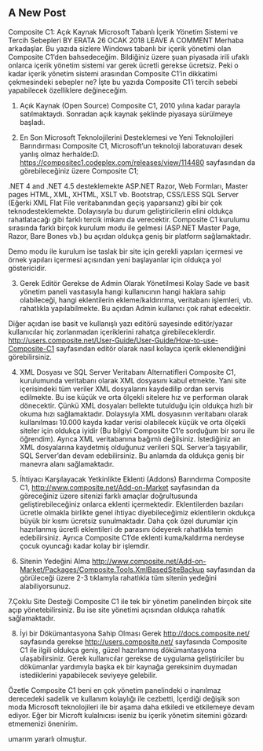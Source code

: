 ## A New Post

Composite C1: Açık Kaynak Microsoft Tabanlı İçerik Yönetim Sistemi ve Tercih Sebepleri
BY ERATA	26 OCAK 2018  LEAVE A COMMENT
Merhaba arkadaşlar. Bu yazıda sizlere Windows tabanlı bir içerik yönetimi olan Composite C1‘den bahsedeceğim. Bildiğiniz üzere şuan piyasada irili ufaklı onlarca içerik yönetim sistemi var gerek ücretli gerekse ücretsiz. Peki o kadar içerik yönetim sistemi arasından Composite C1’in dikkatimi çekmesindeki sebepler ne? İşte bu yazıda Composite C1’i tercih sebebi yapabilecek özelliklere değineceğim.

1. Açık Kaynak (Open Source)
Composite C1, 2010 yılına kadar parayla satılmaktaydı. Sonradan açık kaynak şeklinde piyasaya sürülmeye başladı.

2. En Son Microsoft Teknolojilerini Desteklemesi ve Yeni Teknolojileri Barındırması
Composite C1, Microsoft’un teknoloji laboratuvarı desek yanlış olmaz herhalde:D. https://compositec1.codeplex.com/releases/view/114480 sayfasından da görebileceğiniz üzere Composite C1;

.NET 4 and .NET 4.5 desteklemekte
ASP.NET Razor, Web Formları, Master pages
HTML, XML, XHTML, XSLT vb.
Bootstrap, CSS/LESS
SQL Server (Eğerki XML Flat File veritabanından geçiş yaparsanız)
gibi bir çok teknodesteklemekte. Dolayısıyla bu durum geliştiricilerin elini oldukça rahatlatacağı gibi farklı tercik imkanı da verecektir. Composite C1 kurulumu sırasında farklı birçok kurulum modu ile gelmesi (ASP.NET Master Page, Razor, Bare Bones vb.) bu açıdan oldukça geniş bir platform sağlamaktadır.



Demo modu ile kurulum ise taslak bir site için gerekli yapıları içermesi ve örnek yapıları içermesi açısından yeni başlayanlar için oldukça yol göstericidir.

3. Gerek Editör Gerekse de Admin Olarak Yönetilmesi Kolay
Sade ve basit yönetim paneli vasıtasıyla hangi kullanıcının hangi haklara sahip olabileceği, hangi eklentilerin ekleme/kaldırırma, veritabanı işlemleri, vb. rahatlıkla yapılabilmekte. Bu açıdan Admin kullanıcı çok rahat edecektir.



Diğer açıdan ise basit ve kullanışlı yazı editörü sayesinde editör/yazar kullanıcılar hiç zorlanmadan içeriklerini rahatça girebileceklerdir. http://users.composite.net/User-Guide/User-Guide/How-to-use-Composite-C1 sayfasından editör olarak nasıl kolayca içerik eklenendiğini görebilirsiniz.

4. XML Dosyası ve SQL Server Veritabanı Alternatifleri
Composite C1, kurulumunda veritabanı olarak XML dosyasını kabul etmekte. Yani site içerisindeki tüm veriler XML dosyalarını kaydedilip ordan servis edilmekte. Bu ise küçük ve orta ölçekli sitelere hız ve performan olarak dönecektir. Çünkü XML dosyaları bellekte tutulduğu için oldukça hızlı bir okuma hızı sağlamaktadır. Dolaysıyla XML dosyasının veritabanı olarak kullanılması 10.000 kayda kadar verisi olabilecek küçük ve orta ölçekli siteler için oldukça iyidir (Bu bilgiyi  Composite C1‘e sorduğum bir soru ile öğrendim). Ayrıca XML veritabanına bağımlı değilsiniz. İstediğiniz an XML dosyalarına kaydetmiş olduğunuz verileri SQL Server’a taşıyabilir, SQL Server’dan devam edebilirsiniz. Bu anlamda da oldukça geniş bir manevra alanı sağlamaktadır.

5. İhtiyacı Karşılayacak Yetkinlikte Eklenti (Addons) Barındırma
Composite C1, http://www.composite.net/Add-on-Market sayfasından da göreceğiniz üzere sitenizi farklı amaçlar doğrultusunda geliştirebileceğiniz onlarca eklenti içermektedir.  Eklentilerden bazıları ücretle olmakla birlikte genel ihtiyac diyebileceğimiz eklentilerin okdukça büyük bir kısmı ücretsiz sunulmaktadır. Daha çok özel durumlar için hazırlanmış ücretli eklentileri de parasını ödeyerek rahatlıkla temin edebilirsiniz. Ayrıca Composite C1’de eklenti kuma/kaldırma nerdeyse çocuk oyuncağı kadar kolay bir işlemdir.

6. Sitenin Yedeğini Alma
http://www.composite.net/Add-on-Market/Packages/Composite.Tools.XmlBasedSiteBackup sayfasından da görüleceği üzere 2-3 tıklamyla rahatlıkla tüm sitenin yedeğini alabiliyorsunuz.

7.Çoklu Site Desteği
Composite C1 ile tek bir yönetim panelinden birçok site açıp yönetebilirsiniz. Bu ise site yönetimi açısından oldukça rahatlık sağlamaktadır.

8. İyi bir Dökümantasyona Sahip Olması
Gerek http://docs.composite.net/ sayfasında gerekse http://users.composite.net/ sayfasında Composite C1 ile ilgili oldukça geniş, güzel hazırlanmış dökümantasyona ulaşabilirsiniz. Gerek kullanıcılar gerekse de uygulama geliştiriciler bu dökümanlar yardımıyla başka ek bir kaynağa gereksinim duymadan istediklerini yapabilecek seviyeye gelebilir.

Özetle Composite C1 beni en çok yönetim panelindeki o inanılmaz derecedeki sadelik ve kullanım kolaylığı ile cezbetti, İçerdiği değişik son moda Microsoft teknolojileri ile bir aşama daha etkiledi ve etkilemeye devam ediyor. Eğer bir Microft kulalnıcısı iseniz bu içerik yönetim sitemini gözardı etmemenizi önenirim.

umarım yararlı olmuştur.
